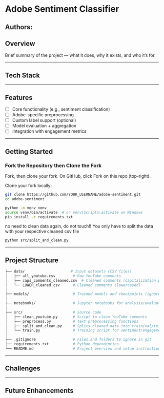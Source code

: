 # Adobe Sentiment Classifier

## Authors:

## Overview
Brief summary of the project — what it does, why it exists, and who it’s for.

---
## Tech Stack

---

## Features
- [ ] Core functionality (e.g., sentiment classification)
- [ ] Adobe-specific preprocessing
- [ ] Custom label support (optional)
- [ ] Model evaluation + aggregation
- [ ] Integration with engagement metrics

---
## Getting Started

### Fork the Repository then Clone the Fork
Fork, then clone your fork. On GitHub, click Fork on this repo (top-right).

Clone your fork locally:
```bash
git clone https://github.com/YOUR_USERNAME/adobe-sentiment.git
cd adobe-sentiment

python -m venv venv
source venv/bin/activate  # or venv\Scripts\activate on Windows
pip install -r requirements.txt
```
no need to clean data again, do not touch!! 
You only have to split the data with your respective cleaned csv file


```bash
python src/split_and_clean.py
```
---

## Project Structure
```bash
├── data/                     # Input datasets (CSV files)
│   ├── all_youtube.csv        # Raw YouTube comments
│   ├── caps_comments_cleaned.csv  # Cleaned comments (capitalization preserved)
│   └── LOWER_cleaned.csv      # Cleaned comments (lowercased)
│
├── models/                    # Trained models and checkpoints (ignored in git)
│
├── notebooks/                 # Jupyter notebooks for analysis/evaluation
│
├── src/                       # Source code
│   ├── clean_youtube.py       # Script to clean YouTube comments
│   ├── preprocess.py          # Text preprocessing functions
│   ├── split_and_clean.py     # Splits cleaned data into train/val/test
│   └── train.py               # Training script for sentiment/engagement models
│
├── .gitignore                 # Files and folders to ignore in git
├── requirements.txt           # Python dependencies
└── README.md                  # Project overview and setup instructions
```
---
## Challenges
---
## Future Enhancements
